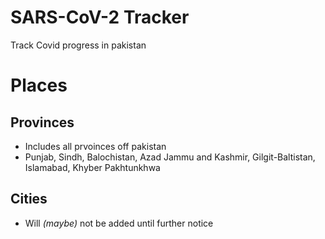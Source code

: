 # SARS-CoV-2 Tracker
Track Covid progress in pakistan

# Places

## Provinces
- Includes all prvoinces off pakistan
- Punjab, Sindh, Balochistan, Azad Jammu and Kashmir, Gilgit-Baltistan, Islamabad, Khyber Pakhtunkhwa

## Cities
- Will *(maybe)* not be added until further notice
